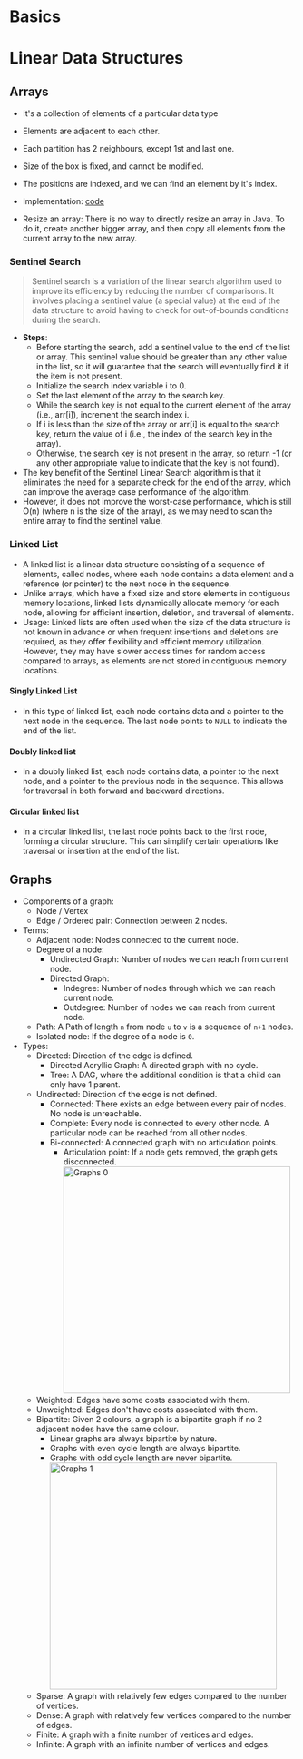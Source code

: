 # Basics

# Linear Data Structures
## Arrays
- It's a collection of elements of a particular data type
- Elements are adjacent to each other.
- Each partition has 2 neighbours, except 1st and last one.
- Size of the box is fixed, and cannot be modified.
- The positions are indexed, and we can find an element by it's index.

- Implementation: [code](https://github.com/sayande717/code/blob/main/self/Java/initArray.java)

- Resize an array: There is no way to directly resize an array in Java. To do it, create another bigger array, and then copy all elements from the current array to the new array.

### Sentinel Search
> Sentinel search is a variation of the linear search algorithm used to improve its efficiency by reducing the number of comparisons. It involves placing a sentinel value (a special value) at the end of the data structure to avoid having to check for out-of-bounds conditions during the search.
- **Steps**:
    - Before starting the search, add a sentinel value to the end of the list or array. This sentinel value should be greater than any other value in the list, so it will guarantee that the search will eventually find it if the item is not present.
    - Initialize the search index variable i to 0.
    - Set the last element of the array to the search key.
    - While the search key is not equal to the current element of the array (i.e., arr[i]), increment the search index i.
    - If i is less than the size of the array or arr[i] is equal to the search key, return the value of i (i.e., the index of the search key in the array).
    - Otherwise, the search key is not present in the array, so return -1 (or any other appropriate value to indicate that the key is not found).
- The key benefit of the Sentinel Linear Search algorithm is that it eliminates the need for a separate check for the end of the array, which can improve the average case performance of the algorithm. <br>
- However, it does not improve the worst-case performance, which is still O(n) (where n is the size of the array), as we may need to scan the entire array to find the sentinel value.

### Linked List
- A linked list is a linear data structure consisting of a sequence of elements, called nodes, where each node contains a data element and a reference (or pointer) to the next node in the sequence.
- Unlike arrays, which have a fixed size and store elements in contiguous memory locations, linked lists dynamically allocate memory for each node, allowing for efficient insertion, deletion, and traversal of elements.
- Usage: Linked lists are often used when the size of the data structure is not known in advance or when frequent insertions and deletions are required, as they offer flexibility and efficient memory utilization. However, they may have slower access times for random access compared to arrays, as elements are not stored in contiguous memory locations.

#### Singly Linked List
- In this type of linked list, each node contains data and a pointer to the next node in the sequence. The last node points to `NULL` to indicate the end of the list.

#### Doubly linked list
- In a doubly linked list, each node contains data, a pointer to the next node, and a pointer to the previous node in the sequence. This allows for traversal in both forward and backward directions.

#### Circular linked list
- In a circular linked list, the last node points back to the first node, forming a circular structure. This can simplify certain operations like traversal or insertion at the end of the list.

## Graphs
- Components of a graph:
    - Node / Vertex
    - Edge / Ordered pair: Connection between 2 nodes.
- Terms:
    - Adjacent node: Nodes connected to the current node.
    - Degree of a node:
        - Undirected Graph: Number of nodes we can reach from current node.
        - Directed Graph:
            - Indegree: Number of nodes through which we can reach current node.
            - Outdegree: Number of nodes we can reach from current node.
    - Path: A Path of length `n` from node `u` to `v` is a sequence of `n+1` nodes.
    - Isolated node: If the degree of a node is `0`.
- Types:
    - Directed: Direction of the edge is defined.
        - Directed Acryllic Graph: A directed graph with no cycle.
        - Tree: A DAG, where the additional condition is that a child can only have 1 parent.
    - Undirected: Direction of the edge is not defined.
        - Connected: There exists an edge between every pair of nodes. No node is unreachable.
        - Complete: Every node is connected to every other node. A particular node can be reached from all other nodes.
        - Bi-connected: A connected graph with no articulation points.
            - Articulation point: If a node gets removed, the graph gets disconnected.
        <br><img src="../assets/images/Data-Structures-and-Algorithms/external/0.png" alt="Graphs 0" height="400px" />
    - Weighted: Edges have some costs associated with them.
    - Unweighted: Edges don't have costs associated with them.
    - Bipartite: Given 2 colours, a graph is a bipartite graph if no 2 adjacent nodes have the same colour.
        - Linear graphs are always bipartite by nature.
        - Graphs with even cycle length are always bipartite.
        - Graphs with odd cycle length are never bipartite.
        <br><img src="../assets/images/self/1.png" alt="Graphs 1" height="400px" />
    - Sparse: A graph with relatively few edges compared to the number of vertices.
    - Dense: A graph with relatively few vertices compared to the number of edges.
    - Finite: A graph with a finite number of vertices and edges.
    - Infinite: A graph with an infinite number of vertices and edges.
  
<!-- Last image: self/-1.png | external/-1.jpg -->